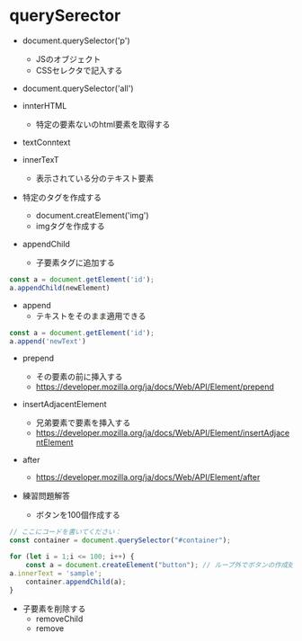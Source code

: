 # querySerector

- document.querySelector('p')
  - JSのオブジェクト
  - CSSセレクタで記入する

- document.querySelector('all')

- innterHTML
  - 特定の要素ないのhtml要素を取得する

- textConntext

- innerTexT
  - 表示されている分のテキスト要素

- 特定のタグを作成する
  - document.creatElement('img')
  - imgタグを作成する

- appendChild
  - 子要素タグに追加する

```js
const a = document.getElement('id');
a.appendChild(newElement)
```

- append
  - テキストをそのまま適用できる

```js
const a = document.getElement('id');
a.append('newText')
```

- prepend
  - その要素の前に挿入する
  - <https://developer.mozilla.org/ja/docs/Web/API/Element/prepend>

- insertAdjacentElement
  - 兄弟要素で要素を挿入する
  - <https://developer.mozilla.org/ja/docs/Web/API/Element/insertAdjacentElement>

- after
  - <https://developer.mozilla.org/ja/docs/Web/API/Element/after>

- 練習問題解答
  - ボタンを100個作成する

```js
// ここにコードを書いてください：
const container = document.querySelector("#container");

for (let i = 1;i <= 100; i++) {
    const a = document.createElement("button"); // ループ外でボタンの作成処理を書いてしまうと、参照先を複製するだけになってしまうので、ループ内で作成処理を行う
a.innerText = 'sample';
    container.appendChild(a);
}
```

- 子要素を削除する
  - removeChild
  - remove
